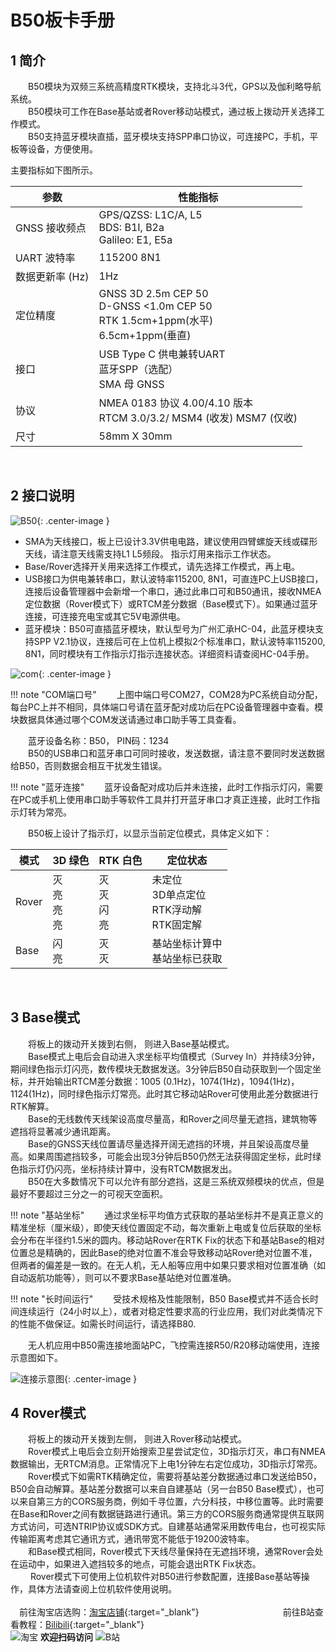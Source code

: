# B50板卡手册

## 1	简介
&emsp;&emsp;B50模块为双频三系统高精度RTK模块，支持北斗3代，GPS以及伽利略导航系统。<br>
&emsp;&emsp;B50模块可工作在Base基站或者Rover移动站模式，通过板上拨动开关选择工作模式。<br>
&emsp;&emsp;B50支持蓝牙模块直插，蓝牙模块支持SPP串口协议，可连接PC，手机，平板等设备，方便使用。<br>

主要指标如下图所示。

|参数|性能指标|
|--|--|
|GNSS 接收频点|GPS/QZSS: L1C/A, L5<br>BDS: B1I, B2a<br>Galileo: E1, E5a|
|UART 波特率|115200  8N1|
|数据更新率 (Hz)|1Hz|
|定位精度|GNSS 3D 2.5m CEP 50<br>D-GNSS <1.0m CEP 50<br>RTK 1.5cm+1ppm(水平)<br>6.5cm+1ppm(垂直)|
|接口|USB Type C 供电兼转UART<br>蓝牙SPP（选配）<br>SMA 母 GNSS|
|协议|NMEA 0183 协议 4.00/4.10 版本<br>RTCM 3.0/3.2/ MSM4 (收发) MSM7 (仅收)|
|尺寸|58mm X 30mm| 

 
## 2	接口说明
 
![B50](pic1.png){: .center-image }

- SMA为天线接口，板上已设计3.3V供电电路，建议使用四臂螺旋天线或碟形天线，请注意天线需支持L1 L5频段。
指示灯用来指示工作状态。
- Base/Rover选择开关用来选择工作模式，请先选择工作模式，再上电。
- USB接口为供电兼转串口，默认波特率115200, 8N1，可直连PC上USB接口，连接后设备管理器中会新增一个串口，通过此串口可和B50通讯，接收NMEA定位数据（Rover模式下）或RTCM差分数据（Base模式下）。如果通过蓝牙连接，可连接充电宝或其它5V电源供电。
- 蓝牙模块：B50可直插蓝牙模块，默认型号为广州汇承HC-04，此蓝牙模块支持SPP V2.1协议，连接后可在上位机上模拟2个标准串口，默认波特率115200, 8N1，同时模块有工作指示灯指示连接状态。详细资料请查阅HC-04手册。

![com](pic2.png){: .center-image }

!!! note "COM端口号"
    &emsp;&emsp;上图中端口号COM27，COM28为PC系统自动分配，每台PC上并不相同，具体端口号请在蓝牙配对成功后在PC设备管理器中查看。模块数据具体通过哪个COM发送请通过串口助手等工具查看。

&emsp;&emsp;蓝牙设备名称：B50， PIN码：1234 <br>
&emsp;&emsp;B50的USB串口和蓝牙串口可同时接收，发送数据，请注意不要同时发送数据给B50，否则数据会相互干扰发生错误。<br>

!!! note "蓝牙连接"
    &emsp;&emsp;蓝牙设备配对成功后并未连接，此时工作指示灯闪，需要在PC或手机上使用串口助手等软件工具并打开蓝牙串口才真正连接，此时工作指示灯转为常亮。

&emsp;&emsp;B50板上设计了指示灯，以显示当前定位模式，具体定义如下：
 
| 模式   | 3D 绿色          | RTK 白色         | 定位状态                          |
|--------|-------------------|------------------|-----------------------------------|
| Rover  | 灭<br>亮<br>亮<br>亮 | 灭<br>灭<br>闪<br>亮 | 未定位<br>3D单点定位<br>RTK浮动解<br>RTK固定解 |
| Base   | 闪<br>亮          | 灭<br>灭         | 基站坐标计算中<br>基站坐标已获取   |
 
 
## 3	Base模式
&emsp;&emsp;将板上的拨动开关拨到右侧， 则进入Base基站模式。<br>
&emsp;&emsp;Base模式上电后会自动进入求坐标平均值模式（Survey In）并持续3分钟，期间绿色指示灯闪亮，数传模块无数据发送。3分钟后B50自动获取到一个固定坐标，并开始输出RTCM差分数据：1005 (0.1Hz)，1074(1Hz)，1094(1Hz)，1124(1Hz)，同时绿色指示灯常亮。此时其它移动站Rover可使用此差分数据进行RTK解算。<br>
&emsp;&emsp;Base的无线数传天线架设高度尽量高，和Rover之间尽量无遮挡，建筑物等遮挡将显著减少通讯距离。<br>
&emsp;&emsp;Base的GNSS天线位置请尽量选择开阔无遮挡的环境，并且架设高度尽量高。如果周围遮挡较多，可能会出现3分钟后B50仍然无法获得固定坐标，此时绿色指示灯仍闪亮，坐标持续计算中，没有RTCM数据发出。<br>
&emsp;&emsp;B50在大多数情况下可以允许有部分遮挡，这是三系统双频模块的优点，但是最好不要超过三分之一的可视天空面积。<br>

!!! note "基站坐标"
    &emsp;&emsp;通过求坐标平均值方式获取的基站坐标并不是真正意义的精准坐标（厘米级），即使天线位置固定不动，每次重新上电或复位后获取的坐标会分布在半径约1.5米的圆内。移动站Rover在RTK Fix的状态下和基站Base的相对位置总是精确的，因此Base的绝对位置不准会导致移动站Rover绝对位置不准，但两者的偏差是一致的。在无人机，无人船等应用中如果只要求相对位置准确（如自动返航功能等），则可以不要求Base基站绝对位置准确。
 
!!! note "长时间运行"
    &emsp;&emsp;受技术规格及性能限制，B50 Base模式并不适合长时间连续运行（24小时以上），或者对稳定性要求高的行业应用，我们对此类情况下的性能不做保证。如需长时间运行，请选择B80.

 &emsp;&emsp;无人机应用中B50需连接地面站PC，飞控需连接R50/R20移动端使用，连接示意图如下。

 ![连接示意图](pic3.png){: .center-image }
 
## 4	Rover模式
&emsp;&emsp;将板上的拨动开关拨到左侧， 则进入Rover移动站模式。<br>
&emsp;&emsp;Rover模式上电后会立刻开始搜索卫星尝试定位，3D指示灯灭，串口有NMEA数据输出，无RTCM消息。正常情况下上电1分钟左右定位成功，3D指示灯常亮。<br>
&emsp;&emsp;Rover模式下如需RTK精确定位，需要将基站差分数据通过串口发送给B50，B50会自动解算。基站差分数据可以来自自建基站（另一台B50 Base模式），也可以来自第三方的CORS服务商，例如千寻位置，六分科技，中移位置等。此时需要在Base和Rover之间有数据链路进行通讯。第三方的CORS服务商通常提供互联网方式访问，可选NTRIP协议或SDK方式。自建基站通常采用数传电台，也可视实际传输距离考虑其它通讯方式，通讯带宽不能低于19200波特率。<br>
&emsp;&emsp;和Base模式相同，Rover模式下天线尽量保持在无遮挡环境，通常Rover会处在运动中，如果进入遮挡较多的地点，可能会退出RTK Fix状态。<br>
&emsp;&emsp; Rover模式下可使用上位机软件对B50进行参数配置，连接Base基站等操作，具体方法请查阅上位机软件使用说明。<br>
<br>
&emsp;前往淘宝店选购：[淘宝店铺](https://shop571754683.taobao.com/){:target="_blank"}
&emsp;&emsp;&emsp;&emsp;&emsp;&emsp;&emsp;&emsp;&emsp;
前往B站查看教程：[Bilibili](https://space.bilibili.com/1105134755){:target="_blank"}<br>
 ![淘宝](../link/taobao.png) **欢迎扫码访问** ![B站](../link/bili.png) 

